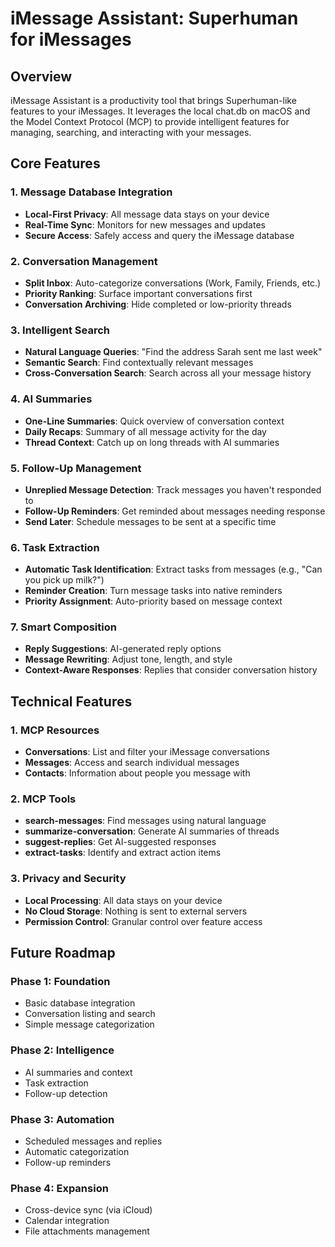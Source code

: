 # iMessage Assistant: Superhuman for iMessages

## Overview

iMessage Assistant is a productivity tool that brings Superhuman-like features to your iMessages. It leverages the local chat.db on macOS and the Model Context Protocol (MCP) to provide intelligent features for managing, searching, and interacting with your messages.

## Core Features

### 1. Message Database Integration

- **Local-First Privacy**: All message data stays on your device
- **Real-Time Sync**: Monitors for new messages and updates
- **Secure Access**: Safely access and query the iMessage database

### 2. Conversation Management

- **Split Inbox**: Auto-categorize conversations (Work, Family, Friends, etc.)
- **Priority Ranking**: Surface important conversations first
- **Conversation Archiving**: Hide completed or low-priority threads

### 3. Intelligent Search

- **Natural Language Queries**: "Find the address Sarah sent me last week"
- **Semantic Search**: Find contextually relevant messages
- **Cross-Conversation Search**: Search across all your message history

### 4. AI Summaries

- **One-Line Summaries**: Quick overview of conversation context
- **Daily Recaps**: Summary of all message activity for the day
- **Thread Context**: Catch up on long threads with AI summaries

### 5. Follow-Up Management

- **Unreplied Message Detection**: Track messages you haven't responded to
- **Follow-Up Reminders**: Get reminded about messages needing response
- **Send Later**: Schedule messages to be sent at a specific time

### 6. Task Extraction

- **Automatic Task Identification**: Extract tasks from messages (e.g., "Can you pick up milk?")
- **Reminder Creation**: Turn message tasks into native reminders
- **Priority Assignment**: Auto-priority based on message context

### 7. Smart Composition

- **Reply Suggestions**: AI-generated reply options
- **Message Rewriting**: Adjust tone, length, and style
- **Context-Aware Responses**: Replies that consider conversation history

## Technical Features

### 1. MCP Resources

- **Conversations**: List and filter your iMessage conversations
- **Messages**: Access and search individual messages
- **Contacts**: Information about people you message with

### 2. MCP Tools

- **search-messages**: Find messages using natural language
- **summarize-conversation**: Generate AI summaries of threads
- **suggest-replies**: Get AI-suggested responses
- **extract-tasks**: Identify and extract action items

### 3. Privacy and Security

- **Local Processing**: All data stays on your device
- **No Cloud Storage**: Nothing is sent to external servers
- **Permission Control**: Granular control over feature access

## Future Roadmap

### Phase 1: Foundation

- Basic database integration
- Conversation listing and search
- Simple message categorization

### Phase 2: Intelligence

- AI summaries and context
- Task extraction
- Follow-up detection

### Phase 3: Automation

- Scheduled messages and replies
- Automatic categorization
- Follow-up reminders

### Phase 4: Expansion

- Cross-device sync (via iCloud)
- Calendar integration
- File attachments management
